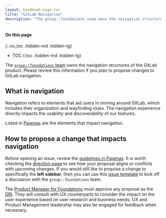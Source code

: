 ```yaml
---
layout: handbook-page-toc
title: "GitLab Navigation"
description: "The group::foundations team owns the navigation structures of the GitLab product. Please review this information if you plan to propose changes to GitLab navigation."
---
```


#### On this page
{:.no_toc .hidden-md .hidden-lg}

- TOC
{:toc .hidden-md .hidden-lg}

The [`group::foundations` team](/handbook/product/categories/#foundations-group) owns the navigation structures of the GitLab product. Please review this information if you plan to propose changes to GitLab navigation.

## What is navigation

Navigation refers to elements that aid users in moving around GitLab, which includes their organization and wayfinding clues. The navigation experience directly impacts the usability and discoverability of our features. 

Listed in [Pajamas](https://design.gitlab.com/regions/navigation) are the elements that impact navigation.

## How to propose a change that impacts navigation

Before opening an issue, review the [guidelines in Pajamas](https://design.gitlab.com/regions/navigation/). It is worth checking the [direction page](/direction/ecosystem/foundations/navigation_settings/) to see how your proposal aligns or conflicts with upcoming changes. If you would still like to propose a change to specifically the **left sidebar**, then you can use this [issue template](https://gitlab.com/gitlab-org/gitlab/-/issues\new?issuable_template=Navigation%20-%20Left%20Sidebar%20Proposals) to kick off a discussion with the `group::foundations` team. 

The [Product Manager for Foundations](/handbook/product/categories/#foundations-group) must approve any proposal as the [DRI](/handbook/people-group/directly-responsible-individuals/#what-is-a-directly-responsible-individual). They will consult with UX counterparts to consider the impact on the user experience based on user research and business needs. UX and Product Management leadership may also be engaged for feedback when necessary.
